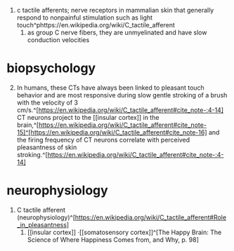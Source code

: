 1. c tactile afferents; nerve receptors in mammalian skin that generally respond to nonpainful stimulation such as light touch^phttps://en.wikipedia.org/wiki/C_tactile_afferent
	1. as group C nerve fibers, they are unmyelinated and have slow conduction velocities

# biopsychology
2. In humans, these CTs have always been linked to pleasant touch behavior and are most responsive during slow gentle stroking of a brush with the velocity of 3 cm/s.^[https://en.wikipedia.org/wiki/C_tactile_afferent#cite_note-:4-14] CT neurons project to the [[insular cortex]] in the brain,^[https://en.wikipedia.org/wiki/C_tactile_afferent#cite_note-15]^[https://en.wikipedia.org/wiki/C_tactile_afferent#cite_note-16] and the firing frequency of CT neurons correlate with perceived pleasantness of skin stroking.^[https://en.wikipedia.org/wiki/C_tactile_afferent#cite_note-:4-14]

# neurophysiology
1. C tactile afferent (neurophysiology)^[https://en.wikipedia.org/wiki/C_tactile_afferent#Role_in_pleasantness]
	1. [[insular cortex]] ·[[somatosensory cortex]]^[The Happy Brain: The Science of Where Happiness Comes from, and Why, p. 98]